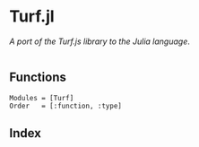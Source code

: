 # Turf.jl

*A port of the Turf.js library to the Julia language*.

```@contents
```

## Functions

```@autodocs
Modules = [Turf]
Order   = [:function, :type]
```

## Index

```@index
```
